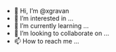 - 👋 Hi, I’m @xgravan
- 👀 I’m interested in ...
- 🌱 I’m currently learning ...
- 💞️ I’m looking to collaborate on ...
- 📫 How to reach me ...

<!---
xgravan/xgravan is a ✨ special ✨ repository because its `README.md` (this file) appears on your GitHub profile.
You can click the Preview link to take a look at your changes.
--->
